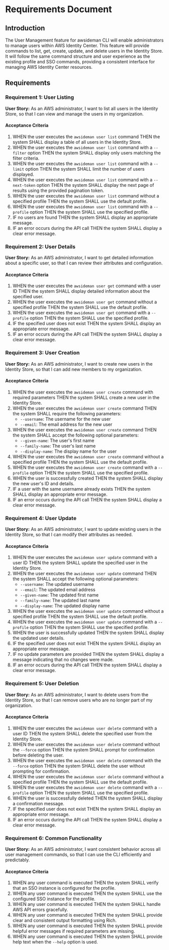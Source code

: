 # Requirements Document

## Introduction

The User Management feature for awsideman CLI will enable administrators to manage users within AWS Identity Center. This feature will provide commands to list, get, create, update, and delete users in the Identity Store. It will follow the same command structure and user experience as the existing profile and SSO commands, providing a consistent interface for managing AWS Identity Center resources.

## Requirements

### Requirement 1: User Listing

**User Story:** As an AWS administrator, I want to list all users in the Identity Store, so that I can view and manage the users in my organization.

#### Acceptance Criteria

1. WHEN the user executes the `awsideman user list` command THEN the system SHALL display a table of all users in the Identity Store.
2. WHEN the user executes the `awsideman user list` command with a `--filter` option THEN the system SHALL display only users matching the filter criteria.
3. WHEN the user executes the `awsideman user list` command with a `--limit` option THEN the system SHALL limit the number of users displayed.
4. WHEN the user executes the `awsideman user list` command with a `--next-token` option THEN the system SHALL display the next page of results using the provided pagination token.
5. WHEN the user executes the `awsideman user list` command without a specified profile THEN the system SHALL use the default profile.
6. WHEN the user executes the `awsideman user list` command with a `--profile` option THEN the system SHALL use the specified profile.
7. IF no users are found THEN the system SHALL display an appropriate message.
8. IF an error occurs during the API call THEN the system SHALL display a clear error message.

### Requirement 2: User Details

**User Story:** As an AWS administrator, I want to get detailed information about a specific user, so that I can review their attributes and configuration.

#### Acceptance Criteria

1. WHEN the user executes the `awsideman user get` command with a user ID THEN the system SHALL display detailed information about the specified user.
2. WHEN the user executes the `awsideman user get` command without a specified profile THEN the system SHALL use the default profile.
3. WHEN the user executes the `awsideman user get` command with a `--profile` option THEN the system SHALL use the specified profile.
4. IF the specified user does not exist THEN the system SHALL display an appropriate error message.
5. IF an error occurs during the API call THEN the system SHALL display a clear error message.

### Requirement 3: User Creation

**User Story:** As an AWS administrator, I want to create new users in the Identity Store, so that I can add new members to my organization.

#### Acceptance Criteria

1. WHEN the user executes the `awsideman user create` command with required parameters THEN the system SHALL create a new user in the Identity Store.
2. WHEN the user executes the `awsideman user create` command THEN the system SHALL require the following parameters:
   - `--username`: The username for the new user
   - `--email`: The email address for the new user
3. WHEN the user executes the `awsideman user create` command THEN the system SHALL accept the following optional parameters:
   - `--given-name`: The user's first name
   - `--family-name`: The user's last name
   - `--display-name`: The display name for the user
4. WHEN the user executes the `awsideman user create` command without a specified profile THEN the system SHALL use the default profile.
5. WHEN the user executes the `awsideman user create` command with a `--profile` option THEN the system SHALL use the specified profile.
6. WHEN the user is successfully created THEN the system SHALL display the new user's ID and details.
7. IF a user with the same username already exists THEN the system SHALL display an appropriate error message.
8. IF an error occurs during the API call THEN the system SHALL display a clear error message.

### Requirement 4: User Update

**User Story:** As an AWS administrator, I want to update existing users in the Identity Store, so that I can modify their attributes as needed.

#### Acceptance Criteria

1. WHEN the user executes the `awsideman user update` command with a user ID THEN the system SHALL update the specified user in the Identity Store.
2. WHEN the user executes the `awsideman user update` command THEN the system SHALL accept the following optional parameters:
   - `--username`: The updated username
   - `--email`: The updated email address
   - `--given-name`: The updated first name
   - `--family-name`: The updated last name
   - `--display-name`: The updated display name
3. WHEN the user executes the `awsideman user update` command without a specified profile THEN the system SHALL use the default profile.
4. WHEN the user executes the `awsideman user update` command with a `--profile` option THEN the system SHALL use the specified profile.
5. WHEN the user is successfully updated THEN the system SHALL display the updated user details.
6. IF the specified user does not exist THEN the system SHALL display an appropriate error message.
7. IF no update parameters are provided THEN the system SHALL display a message indicating that no changes were made.
8. IF an error occurs during the API call THEN the system SHALL display a clear error message.

### Requirement 5: User Deletion

**User Story:** As an AWS administrator, I want to delete users from the Identity Store, so that I can remove users who are no longer part of my organization.

#### Acceptance Criteria

1. WHEN the user executes the `awsideman user delete` command with a user ID THEN the system SHALL delete the specified user from the Identity Store.
2. WHEN the user executes the `awsideman user delete` command without the `--force` option THEN the system SHALL prompt for confirmation before deleting the user.
3. WHEN the user executes the `awsideman user delete` command with the `--force` option THEN the system SHALL delete the user without prompting for confirmation.
4. WHEN the user executes the `awsideman user delete` command without a specified profile THEN the system SHALL use the default profile.
5. WHEN the user executes the `awsideman user delete` command with a `--profile` option THEN the system SHALL use the specified profile.
6. WHEN the user is successfully deleted THEN the system SHALL display a confirmation message.
7. IF the specified user does not exist THEN the system SHALL display an appropriate error message.
8. IF an error occurs during the API call THEN the system SHALL display a clear error message.

### Requirement 6: Common Functionality

**User Story:** As an AWS administrator, I want consistent behavior across all user management commands, so that I can use the CLI efficiently and predictably.

#### Acceptance Criteria

1. WHEN any user command is executed THEN the system SHALL verify that an SSO instance is configured for the profile.
2. WHEN any user command is executed THEN the system SHALL use the configured SSO instance for the profile.
3. WHEN any user command is executed THEN the system SHALL handle AWS API errors gracefully.
4. WHEN any user command is executed THEN the system SHALL provide clear and consistent output formatting using Rich.
5. WHEN any user command is executed THEN the system SHALL provide helpful error messages if required parameters are missing.
6. WHEN any user command is executed THEN the system SHALL provide help text when the `--help` option is used.